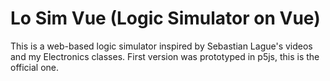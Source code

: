 # Lo Sim Vue (Logic Simulator on Vue)

This is a web-based logic simulator inspired by Sebastian Lague's videos and my Electronics classes.
First version was prototyped in p5js, this is the official one.
